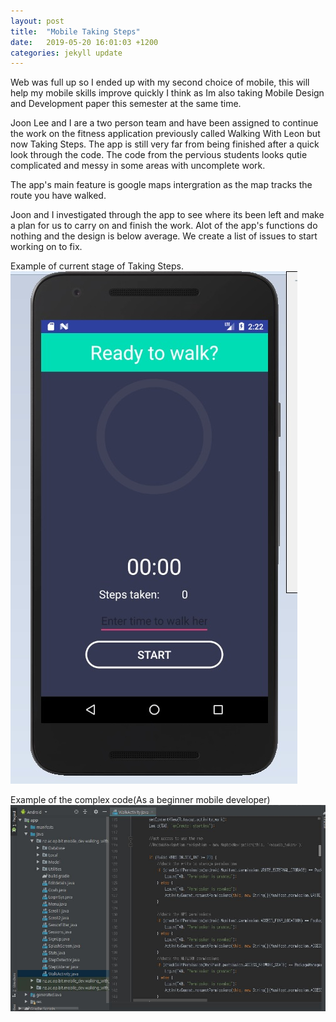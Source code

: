 ```yaml
---
layout: post
title:  "Mobile Taking Steps"
date:   2019-05-20 16:01:03 +1200
categories: jekyll update
---
```


Web was full up so I ended up with my second choice of mobile, this will help my mobile skills improve quickly I think as Im also taking Mobile Design and Development paper this semester at the same time.

Joon Lee and I are a two person team and have been assigned to continue the work on the fitness application previously called Walking With Leon but now Taking Steps. The app is still very far from being finished after a quick look through the code. The code from the pervious students looks qutie complicated and messy in some areas with uncomplete work.

The app's main feature is google maps intergration as the map tracks the route you have walked.

Joon and I investigated through the app to see where its been left and make a plan for us to carry on and finish the work. Alot of the app's functions do nothing and the design is below average. We create a list of issues to start working on to fix.

Example of current stage of Taking Steps.
![](/assets/feb21_2.jpg)

Example of the complex code(As a beginner mobile developer)
![](/assets/feb21_1.jpg)